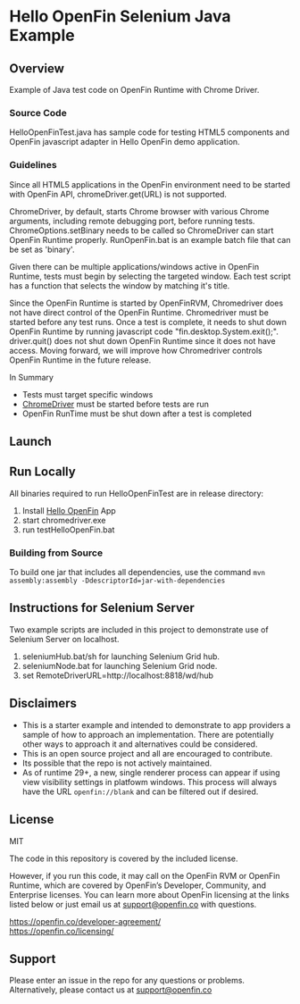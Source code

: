 # Hello OpenFin Selenium Java Example

## Overview
Example of Java test code on OpenFin Runtime with Chrome Driver.

### Source Code
HelloOpenFinTest.java has sample code for testing HTML5 components and OpenFin javascript adapter in Hello OpenFin demo application.

### Guidelines
Since all HTML5 applications in the OpenFin environment need to be started with OpenFin API, chromeDriver.get(URL) is not supported.

ChromeDriver, by default, starts Chrome browser with various Chrome arguments, including remote debugging port, before running tests.  ChromeOptions.setBinary needs to be called so ChromeDriver can start OpenFin Runtime properly.  RunOpenFin.bat is an example batch file that can be set as 'binary'.

Given there can be multiple applications/windows active in OpenFin Runtime, tests must begin by selecting the targeted window. Each test script has a function that selects the window by matching it's title.

Since the OpenFin Runtime is started by OpenFinRVM, Chromedriver does not have direct control of the OpenFin Runtime. Chromedriver must be started before any test runs. Once a test is complete, it needs to shut down OpenFin Runtime by running javascript code "fin.desktop.System.exit();". driver.quit() does not shut down OpenFin Runtime since it does not have access. Moving forward, we will improve how Chromedriver controls OpenFin Runtime in the future release.

In Summary
* Tests must target specific windows
* [ChromeDriver](https://chromedriver.storage.googleapis.com/index.html)  must be started before tests are run
* OpenFin RunTime must be shut down after a test is completed

## Launch
## Run Locally
All binaries required to run HelloOpenFinTest are in release directory:

1. Install [Hello OpenFin](https://install.openfin.co/download/?config=https%3A%2F%2Fcdn.openfin.co%2Fdemos%2Fhello%2Fapp.json&fileName=HelloOpenFin&supportEmail=support%40openfin.co) App 
2. start chromedriver.exe
3. run testHelloOpenFin.bat

### Building from Source
To build one jar that includes all dependencies, use the command `mvn assembly:assembly -DdescriptorId=jar-with-dependencies`

## Instructions for Selenium Server
Two example scripts are included in this project to demonstrate use of Selenium Server on localhost.
1. seleniumHub.bat/sh for launching Selenium Grid hub.
2. seleniumNode.bat for launching Selenium Grid node.
3. set RemoteDriverURL=http://localhost:8818/wd/hub

## Disclaimers
* This is a starter example and intended to demonstrate to app providers a sample of how to approach an implementation. There are potentially other ways to approach it and alternatives could be considered. 
* This is an open source project and all are encouraged to contribute.
* Its possible that the repo is not actively maintained.
* As of runtime 29+,  a new, single renderer process can appear if using view visibility settings in platfowm windows. This process will always have the URL `openfin://blank` and can be filtered out if desired.

## License
MIT

The code in this repository is covered by the included license.

However, if you run this code, it may call on the OpenFin RVM or OpenFin Runtime, which are covered by OpenFin’s Developer, Community, and Enterprise licenses. You can learn more about OpenFin licensing at the links listed below or just email us at support@openfin.co with questions.

https://openfin.co/developer-agreement/ <br/>
https://openfin.co/licensing/

## Support
Please enter an issue in the repo for any questions or problems. 
<br> Alternatively, please contact us at support@openfin.co
